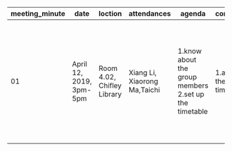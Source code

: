 |meeting_minute|date|loction|attendances|agenda|conclusion|action|up_coming_issues|
|--------------|----|-------|-----------|------|----------|------|----------------|
|01|April 12, 2019, 3pm-5pm|Room 4.02, Chifley Library| Xiang Li, Xiaorong Ma,Taichi|1.know about the group members 2.set up the timetable|1.agree on the timetable|1.one structure are greatly needed. 2.need to divide the assignment into several parts. 3.need to keep contact with others.|next meeting time: April 17, 2019|